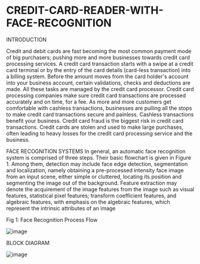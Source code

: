 # CREDIT-CARD-READER-WITH-FACE-RECOGNITION


INTRODUCTION

Credit and debit cards are fast becoming the most common payment mode of big purchasers; pushing more and more businesses towards credit card processing services. 
A credit card transaction starts with a swipe at a credit card terminal or by the entry of the card details (card-less transaction) into a billing system. Before the amount moves from the card holder's account into your business account, certain validations, checks and deductions are made. 
All these tasks are managed by the credit card processor. Credit card processing companies make sure credit card transactions are processed accurately and on time, for a fee. As more and more customers get comfortable with cashless transactions, businesses are pulling all the stops to make credit card transactions secure and painless. Cashless transactions benefit your business. 
Credit card fraud is the biggest risk in credit card transactions. Credit cards are stolen and used to make large purchases, often leading to heavy losses for the credit card processing service and the business.


FACE RECOGNITION SYSTEMS
 In general, an automatic face recognition system is comprised of three steps. Their basic flowchart is given in Figure 1. Among them, detection may include face edge detection, segmentation and localization, namely obtaining a pre-processed intensity face image from an input scene, either simple or cluttered, locating its position and segmenting the image out of the background. Feature extraction may denote the acquirement of the image features from the image such as visual features, statistical pixel features; transform coefficient features, and algebraic features, with emphasis on the algebraic features, which represent the intrinsic attributes of an image

 
Fig 1: Face Recognition Process Flow


![image](https://user-images.githubusercontent.com/62926535/121796821-83b7e000-cc39-11eb-89a9-1d7902e53aeb.png)


BLOCK DIAGRAM














![image](https://user-images.githubusercontent.com/62926535/121796828-8fa3a200-cc39-11eb-9b3c-dd7b29b89471.png)



